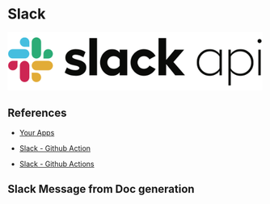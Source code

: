 # Slack

![alt text](image.png)

## References

- [Your Apps](https://api.slack.com/apps)

- [Slack - Github Action](https://github.com/marketplace/actions/slack-github-action)
- [Slack - Github Actions](https://github.com/marketplace/actions/slack-github-actions-slack-integration)

## Slack Message from Doc generation

